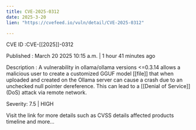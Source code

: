 ```yaml
---
title: CVE-2025-0312
date: 2025-3-20
lien: "https://cvefeed.io/vuln/detail/CVE-2025-0312"

---
```


CVE ID :CVE-[[2025]]-0312

Published :  March 20
2025
10:15 a.m. | 1 hour
41 minutes ago

Description : A vulnerability in ollama/ollama versions <=0.3.14 allows a malicious user to create a customized GGUF model [[file]] that
when uploaded and created on the Ollama server
can cause a crash due to an unchecked null pointer dereference. This can lead to a [[Denial of Service]] (DoS) attack via remote network.

Severity: 7.5 | HIGH

Visit the link for more details
such as CVSS details
affected products
timeline
and more...
